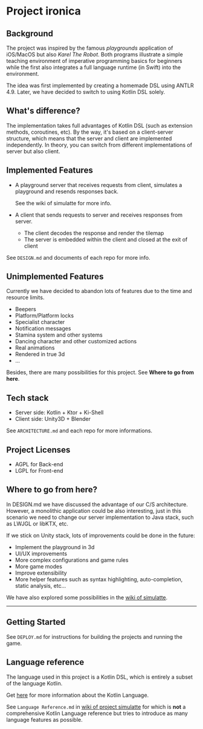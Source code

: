 # Project ironica

## Background

The project was inspired by the famous *playgrounds* application of iOS/MacOS but also *Karel The Robot*. Both programs illustrate a simple teaching environment of imperative programming basics for beginners while the first also integrates a full language runtime (in Swift) into the environment.

The idea was first implemented by creating a homemade DSL using ANTLR 4.9. Later, we have decided to switch to using Kotlin DSL solely.

## What's difference?

The implementation takes full advantages of Kotlin DSL (such as extension methods, coroutines, etc). By the way, it's based on a client-server structure, which means that the server and client are implemented independently. In theory, you can switch from different implementations of server but also client.

## Implemented Features

-   A playground server that receives requests from client, simulates a playground and resends responses back.

    See the wiki of simulatte for more info.

-   A client that sends requests to server and receives responses from server.

    -   The client decodes the response and render the tilemap
    -   The server is embedded within the client and closed at the exit of client

See `DESIGN.md` and documents of each repo for more info.

## Unimplemented Features

Currently we have decided to abandon lots of features due to the time and resource limits.

-   Beepers
-   Platform/Platform locks
-   Specialist character
-   Notification messages
-   Stamina system and other systems
-   Dancing character and other customized actions
-   Real animations
-   Rendered in true 3d
-   ...

Besides, there are many possibilities for this project. See **Where to go from here**.

## Tech stack

-   Server side: Kotlin + Ktor + Ki-Shell
-   Client side: Unity3D + Blender

See `ARCHITECTURE.md` and each repo for more informations.

## Project Licenses

-   AGPL for Back-end
-   LGPL for Front-end

## Where to go from here?

In DESIGN.md we have discussed the advantage of our C/S architecture. However, a monolithic application could be also interesting, just in this scenario we need to change our server implementation to Java stack, such as LWJGL or libKTX, etc.

If we stick on Unity stack, lots of improvements could be done in the future:

-   Implement the playground in 3d
-   UI/UX improvements
-   More complex configurations and game rules
-   More game modes
-   Improve extensibility
-   More helper features such as syntax highlighting, auto-completion, static analysis, etc...

We have also explored some possibilities in the [wiki of simulatte](https://github.com/Ironica/simulatte/wiki/About).

---

## Getting Started

See `DEPLOY.md` for instructions for building the projects and running the game.

## Language reference

The language used in this project is a Kotlin DSL, which is entirely a subset of the language Kotlin.

Get [here](https://play.kotlinlang.org/) for more information about the Kotlin Language.

See `Language Reference.md` in [wiki of project simulatte](https://github.com/Ironica/simulatte/wiki) for which is **not** a comprehensive Kotlin Language reference but tries to introduce as many language features as possible.